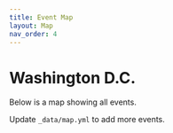 ```yaml
---
title: Event Map
layout: Map
nav_order: 4
---
```


# Washington D.C.

Below is a map showing all events.

Update `_data/map.yml` to add more events.
